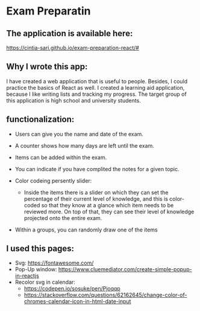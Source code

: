# Exam Preparatin

## The application is available here:

https://cintia-sari.github.io/exam-preparation-react/#

## Why I wrote this app:

I have created a web application that is useful to people. Besides, I could practice the basics of React as well. I created a learning aid application, because I like writing lists and tracking my progress. The target group of this application is high school and university students.

## functionalization:

* Users can give you the name and date of the exam.

* A counter shows how many days are left until the exam.

* Items can be added within the exam.

* You can indicate if you have complited the notes for a given topic.

* Color codeing persently slider:
  
   * Inside the items there is a slider on which they can set the percentage of their current level of knowledge, and this is color-coded so that they know at a glance which item needs to be reviewed more. On top of that, they can see their level of knowledge projected onto the entire exam.

* Within a groups, you can randomly draw one of the items 

## I used this pages:

* Svg: https://fontawesome.com/
* Pop-Up window: https://www.cluemediator.com/create-simple-popup-in-reactjs 
* Recolor svg in calendar: 
  * https://codepen.io/sosuke/pen/Pjoqqp 
  * https://stackoverflow.com/questions/62162645/change-color-of-chromes-calendar-icon-in-html-date-input